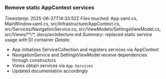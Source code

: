 ### Remove static AppContext services
*Timestamp:* 2025-06-27T14:33:52Z
*Files touched:* App.xaml.cs, MainWindow.xaml.cs, src/Infrastructure/AppContext.cs, src/Services/NavigationService.cs, src/ViewModels/SettingsViewModel.cs, src/Views/**/*, docs/architecture.md
*Summary:* replaced static service usage with DI container
*Details:*
- App initializes ServiceCollection and registers services via AppContext
- NavigationService and SettingsViewModel receive dependencies through constructors
- Views obtain services via `App.Services`
- Updated documentation accordingly
